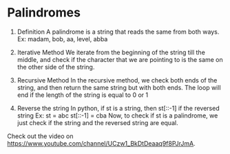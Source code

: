 # Palindromes

1. Definition
	A palindrome is a string that reads the same from both ways.
	Ex: madam, bob, aa, level, abba

2. Iterative Method
	We iterate from the beginning of the string till the middle, and check if 
	the character that we are pointing to is the same on the other side of the string.

3. Recursive Method
	In the recursive method, we check both ends of the string, and then return 
	the same string but with both ends.
	The loop will end if the length of the string is equal to 0 or 1

4. Reverse the string
	In python, if st is a string, then st[::-1] if the reversed string
	Ex: st = abc
	    st[::-1] = cba
	Now, to check if st is a palindrome, we just check if the string and the 
	reversed string are equal.

Check out the video on https://www.youtube.com/channel/UCzw1_BkDtDeaaq9f8PJrJmA.
